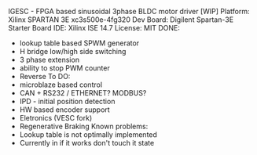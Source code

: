 IGESC - FPGA based sinusoidal 3phase BLDC motor driver [WIP]
Platform: Xilinx SPARTAN 3E xc3s500e-4fg320
Dev Board: Digilent Spartan-3E Starter Board
IDE: Xilinx ISE 14.7
License: MIT
DONE:
- lookup table based SPWM generator
- H bridge low/high side switching
- 3 phase extension
- ability to stop PWM counter
- Reverse
To DO:
- microblaze based control
- CAN + RS232 / ETHERNET? MODBUS?
- IPD - initial position detection
- HW based encoder support
- Eletronics (VESC fork)
- Regenerative Braking
Known problems:
- Lookup table is not optimally implemented
- Currently in if it works don't touch it state
